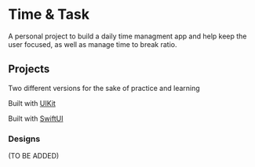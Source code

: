 # Time & Task
A personal project to build a daily time managment app and help keep the user focused, as well as manage time to break ratio.

## Projects
Two different versions for the sake of practice and learning

Built with [UIKit](https://github.com/KitsuneNoctus/Time-Task/tree/main/Time%26Task-UIKit)

Built with [SwiftUI](https://github.com/KitsuneNoctus/Time-Task/tree/main/Time%26Task-SwiftUI)


### Designs
(TO BE ADDED)

